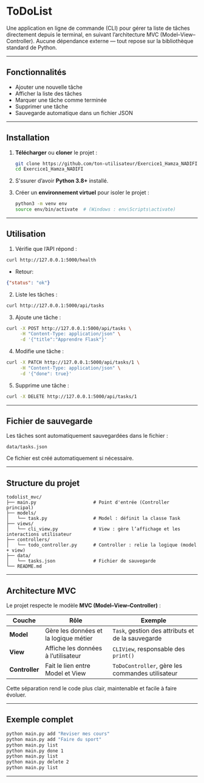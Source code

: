 # ToDoList

Une  application en ligne de commande (CLI) pour gérer ta liste de tâches directement depuis le terminal, en suivant l’architecture MVC (Model–View–Controller).
Aucune dépendance externe — tout repose sur la bibliothèque standard de Python.

---

##  Fonctionnalités

* Ajouter une nouvelle tâche
* Afficher la liste des tâches
* Marquer une tâche comme terminée
* Supprimer une tâche
* Sauvegarde automatique dans un fichier JSON

---
## Installation

1. **Télécharger** ou **cloner** le projet :

   ```bash
   git clone https://github.com/ton-utilisateur/Exercice1_Hamza_NADIFI.git
   cd Exercice1_Hamza_NADIFI
   ```
2. S'ssurer d’avoir **Python 3.8+** installé.
3. Créer un **environnement virtuel** pour isoler le projet :

   ```bash
   python3 -m venv env
   source env/bin/activate  # (Windows : env\Scripts\activate)
   ```

---


## Utilisation

1. Vérifie que l’API répond :
```bash
curl http://127.0.0.1:5000/health
```
- Retour:
```json
{"status": "ok"}
```
2. Liste les tâches :
```bash
curl http://127.0.0.1:5000/api/tasks
```
3. Ajoute une tâche :
```bash
curl -X POST http://127.0.0.1:5000/api/tasks \
     -H "Content-Type: application/json" \
     -d '{"title":"Apprendre Flask"}'
```

4. Modifie une tâche :
```bash
curl -X PATCH http://127.0.0.1:5000/api/tasks/1 \
     -H "Content-Type: application/json" \
     -d '{"done": true}'
```

5. Supprime une tâche :
```bash
curl -X DELETE http://127.0.0.1:5000/api/tasks/1
```

---

## Fichier de sauvegarde

Les tâches sont automatiquement sauvegardées dans le fichier :

```
data/tasks.json
```

Ce fichier est créé automatiquement si nécessaire.

---

## Structure du projet

```
todolist_mvc/
├── main.py                     # Point d'entrée (Controller principal)
├── models/
│   └── task.py                 # Model : définit la classe Task
├── views/
│   └── cli_view.py             # View : gère l’affichage et les interactions utilisateur
├── controllers/
│   └── todo_controller.py      # Controller : relie la logique (model + view)
├── data/
│   └── tasks.json              # Fichier de sauvegarde
└── README.md
```

---

## Architecture MVC

Le projet respecte le modèle **MVC (Model–View–Controller)** :

| Couche         | Rôle                                  | Exemple                                           |
| -------------- | ------------------------------------- | ------------------------------------------------- |
| **Model**      | Gère les données et la logique métier | `Task`, gestion des attributs et de la sauvegarde |
| **View**       | Affiche les données à l’utilisateur   | `CLIView`, responsable des `print()`              |
| **Controller** | Fait le lien entre Model et View      | `ToDoController`, gère les commandes utilisateur  |

Cette séparation rend le code plus clair, maintenable et facile à faire évoluer.

---

## Exemple complet

```bash
python main.py add "Reviser mes cours"
python main.py add "Faire du sport"
python main.py list
python main.py done 1
python main.py list
python main.py delete 2
python main.py list
```

---
